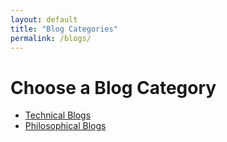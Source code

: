 ```yaml
---
layout: default
title: "Blog Categories"
permalink: /blogs/
---
```

<h1>Choose a Blog Category</h1>
<ul>
  <li><a href="/blog/technical/">Technical Blogs</a></li>
  <li><a href="/blog/philosophical/">Philosophical Blogs</a></li>
</ul>
